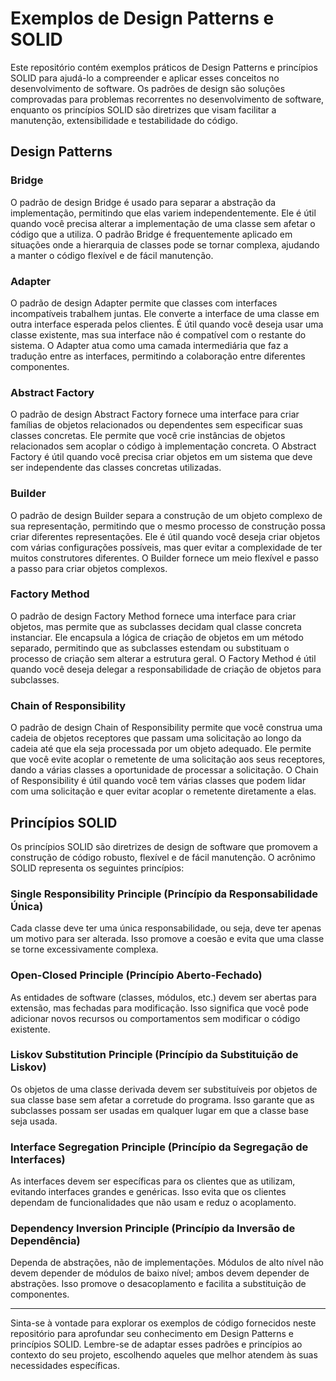# Exemplos de Design Patterns e SOLID

Este repositório contém exemplos práticos de Design Patterns e princípios SOLID para ajudá-lo a compreender e aplicar
esses conceitos no desenvolvimento de software. Os padrões de design são soluções comprovadas para problemas recorrentes
no desenvolvimento de software, enquanto os princípios SOLID são diretrizes que visam facilitar a manutenção,
extensibilidade e testabilidade do código.

## Design Patterns

### Bridge

O padrão de design Bridge é usado para separar a abstração da implementação, permitindo que elas variem
independentemente. Ele é útil quando você precisa alterar a implementação de uma classe sem afetar o código que a
utiliza. O padrão Bridge é frequentemente aplicado em situações onde a hierarquia de classes pode se tornar complexa,
ajudando a manter o código flexível e de fácil manutenção.

### Adapter

O padrão de design Adapter permite que classes com interfaces incompatíveis trabalhem juntas. Ele converte a interface
de uma classe em outra interface esperada pelos clientes. É útil quando você deseja usar uma classe existente, mas sua
interface não é compatível com o restante do sistema. O Adapter atua como uma camada intermediária que faz a tradução
entre as interfaces, permitindo a colaboração entre diferentes componentes.

### Abstract Factory

O padrão de design Abstract Factory fornece uma interface para criar famílias de objetos relacionados ou dependentes sem
especificar suas classes concretas. Ele permite que você crie instâncias de objetos relacionados sem acoplar o código à
implementação concreta. O Abstract Factory é útil quando você precisa criar objetos em um sistema que deve ser
independente das classes concretas utilizadas.

### Builder

O padrão de design Builder separa a construção de um objeto complexo de sua representação, permitindo que o mesmo
processo de construção possa criar diferentes representações. Ele é útil quando você deseja criar objetos com várias
configurações possíveis, mas quer evitar a complexidade de ter muitos construtores diferentes. O Builder fornece um meio
flexível e passo a passo para criar objetos complexos.

### Factory Method

O padrão de design Factory Method fornece uma interface para criar objetos, mas permite que as subclasses decidam qual
classe concreta instanciar. Ele encapsula a lógica de criação de objetos em um método separado, permitindo que as
subclasses estendam ou substituam o processo de criação sem alterar a estrutura geral. O Factory Method é útil quando
você deseja delegar a responsabilidade de criação de objetos para subclasses.

### Chain of Responsibility

O padrão de design Chain of Responsibility permite que você construa uma cadeia de objetos receptores que passam uma
solicitação ao longo da cadeia até que ela seja processada por um objeto adequado. Ele permite que você evite acoplar o
remetente de uma solicitação aos seus receptores, dando a várias classes a oportunidade de processar a solicitação. O
Chain of Responsibility é útil quando você tem várias classes que podem lidar com uma solicitação e quer evitar acoplar
o remetente diretamente a elas.

## Princípios SOLID

Os princípios SOLID são diretrizes de design de software que promovem a construção de código robusto, flexível e de
fácil manutenção. O acrônimo SOLID representa os seguintes princípios:

### Single Responsibility Principle (Princípio da Responsabilidade Única)

Cada classe deve ter uma única responsabilidade, ou seja, deve ter apenas um motivo para ser alterada. Isso promove a
coesão e evita que uma classe se torne excessivamente complexa.

### Open-Closed Principle (Princípio Aberto-Fechado)

As entidades de software (classes, módulos, etc.) devem ser abertas para extensão, mas fechadas para modificação. Isso
significa que você pode adicionar novos recursos ou comportamentos sem modificar o código existente.

### Liskov Substitution Principle (Princípio da Substituição de Liskov)

Os objetos de uma classe derivada devem ser substituíveis por objetos de sua classe base sem afetar a corretude do
programa. Isso garante que as subclasses possam ser usadas em qualquer lugar em que a classe base seja usada.

### Interface Segregation Principle (Princípio da Segregação de Interfaces)

As interfaces devem ser específicas para os clientes que as utilizam, evitando interfaces grandes e genéricas. Isso
evita que os clientes dependam de funcionalidades que não usam e reduz o acoplamento.

### Dependency Inversion Principle (Princípio da Inversão de Dependência)

Dependa de abstrações, não de implementações. Módulos de alto nível não devem depender de módulos de baixo nível; ambos
devem depender de abstrações. Isso promove o desacoplamento e facilita a substituição de componentes.

---

Sinta-se à vontade para explorar os exemplos de código fornecidos neste repositório para aprofundar seu conhecimento em
Design Patterns e princípios SOLID. Lembre-se de adaptar esses padrões e princípios ao contexto do seu projeto,
escolhendo aqueles que melhor atendem às suas necessidades específicas.
